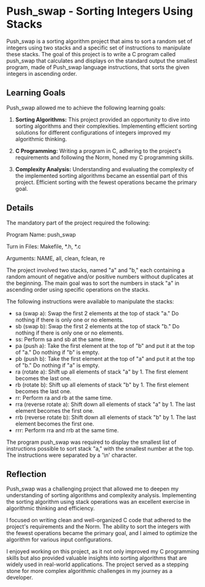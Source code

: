 # Push_swap - Sorting Integers Using Stacks

Push_swap is a sorting algorithm project that aims to sort a random set of integers using two stacks and a specific set of instructions to manipulate these stacks. The goal of this project is to write a C program called push_swap that calculates and displays on the standard output the smallest program, made of Push_swap language instructions, that sorts the given integers in ascending order.

## Learning Goals
Push_swap allowed me to achieve the following learning goals:

1. **Sorting Algorithms:** This project provided an opportunity to dive into sorting algorithms and their complexities. Implementing efficient sorting solutions for different configurations of integers improved my algorithmic thinking.

2. **C Programming:** Writing a program in C, adhering to the project's requirements and following the Norm, honed my C programming skills.

3. **Complexity Analysis:** Understanding and evaluating the complexity of the implemented sorting algorithms became an essential part of this project. Efficient sorting with the fewest operations became the primary goal.

## Details
The mandatory part of the project required the following:

Program Name: push_swap

Turn in Files: Makefile, *.h, *.c

Arguments: NAME, all, clean, fclean, re

The project involved two stacks, named "a" and "b," each containing a random amount of negative and/or positive numbers without duplicates at the beginning. The main goal was to sort the numbers in stack "a" in ascending order using specific operations on the stacks.

The following instructions were available to manipulate the stacks:

- sa (swap a): Swap the first 2 elements at the top of stack "a." Do nothing if there is only one or no elements.
- sb (swap b): Swap the first 2 elements at the top of stack "b." Do nothing if there is only one or no elements.
- ss: Perform sa and sb at the same time.
- pa (push a): Take the first element at the top of "b" and put it at the top of "a." Do nothing if "b" is empty.
- pb (push b): Take the first element at the top of "a" and put it at the top of "b." Do nothing if "a" is empty.
- ra (rotate a): Shift up all elements of stack "a" by 1. The first element becomes the last one.
- rb (rotate b): Shift up all elements of stack "b" by 1. The first element becomes the last one.
- rr: Perform ra and rb at the same time.
- rra (reverse rotate a): Shift down all elements of stack "a" by 1. The last element becomes the first one.
- rrb (reverse rotate b): Shift down all elements of stack "b" by 1. The last element becomes the first one.
- rrr: Perform rra and rrb at the same time.
  
The program push_swap was required to display the smallest list of instructions possible to sort stack "a," with the smallest number at the top. The instructions were separated by a '\n' character.

## Reflection
Push_swap was a challenging project that allowed me to deepen my understanding of sorting algorithms and complexity analysis. Implementing the sorting algorithm using stack operations was an excellent exercise in algorithmic thinking and efficiency.

I focused on writing clean and well-organized C code that adhered to the project's requirements and the Norm. The ability to sort the integers with the fewest operations became the primary goal, and I aimed to optimize the algorithm for various input configurations.

I enjoyed working on this project, as it not only improved my C programming skills but also provided valuable insights into sorting algorithms that are widely used in real-world applications. The project served as a stepping stone for more complex algorithmic challenges in my journey as a developer.
